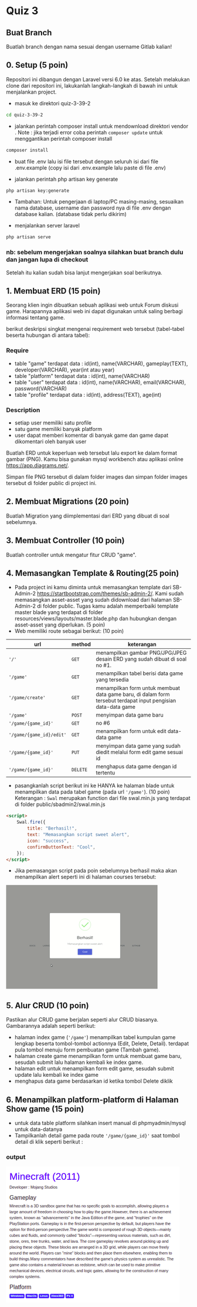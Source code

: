 # Quiz 3

## Buat Branch

Buatlah branch dengan nama sesuai dengan username Gitlab kalian!

## 0. Setup (5 poin)

Repositori ini dibangun dengan Laravel versi 6.0 ke atas. Setelah melakukan clone dari repositori ini, lakukanlah langkah-langkah di bawah ini untuk menjalankan project.

-   masuk ke direktori quiz-3-39-2

```bash
cd quiz-3-39-2
```

-   jalankan perintah composer install untuk mendownload direktori vendor . Note : jika terjadi error coba perintah `composer update` untuk menggantikan perintah composer install

```bash
composer install
```

-   buat file .env lalu isi file tersebut dengan seluruh isi dari file .env.example (copy isi dari .env.example lalu paste di file .env)

-   jalankan perintah php artisan key generate

```bash
php artisan key:generate
```

-   Tambahan: Untuk pengerjaan di laptop/PC masing-masing, sesuaikan nama database, username dan password nya di file .env dengan database kalian. (database tidak perlu dikirim)

-   menjalankan server laravel

```bash
php artisan serve
```

### nb: sebelum mengerjakan soalnya silahkan buat branch dulu dan jangan lupa di checkout

Setelah itu kalian sudah bisa lanjut mengerjakan soal berikutnya.

## 1. Membuat ERD (15 poin)

Seorang klien ingin dibuatkan sebuah aplikasi web untuk Forum diskusi game. Harapannya aplikasi web ini dapat digunakan untuk saling berbagi informasi tentang game.

berikut deskripsi singkat mengenai requirement web tersebut (tabel-tabel beserta hubungan di antara tabel):

### Require

-   table "game" terdapat data : id(int), name(VARCHAR), gameplay(TEXT), developer(VARCHAR), year(int atau year)
-   table "platform" terdapat data : id(int), name(VARCHAR)
-   table "user" terdapat data : id(int), name(VARCHAR), email(VARCHAR), password(VARCHAR)
-   table "profile" terdapat data : id(int), address(TEXT), age(int)

### Description

-   setiap user memiliki satu profile
-   satu game memiliki banyak platform
-   user dapat memberi komentar di banyak game dan game dapat dikomentari oleh banyak user

Buatlah ERD untuk keperluan web tersebut lalu export ke dalam format gambar (PNG). Kamu bisa gunakan mysql workbench atau aplikasi online https://app.diagrams.net/.

Simpan file PNG tersebut di dalam folder images dan simpan folder images tersebut di folder public di project ini.

## 2. Membuat Migrations (20 poin)

Buatlah Migration yang diimplementasi dari ERD yang dibuat di soal sebelumnya.

## 3. Membuat Controller (10 poin)

Buatlah controller untuk mengatur fitur CRUD "game".

## 4. Memasangkan Template & Routing(25 poin)

-   Pada project ini kamu diminta untuk memasangkan template dari SB-Admin-2 https://startbootstrap.com/themes/sb-admin-2/. Kami sudah memasangkan asset-asset yang sudah didownload dari halaman SB-Admin-2 di folder public. Tugas kamu adalah memperbaiki template master blade yang terdapat di folder resources/views/layouts/master.blade.php dan hubungkan dengan asset-asset yang diperlukan. (5 poin)
-   Web memiliki route sebagai berikut: (10 poin)

| url                          | method   | keterangan                                                                                                        |
| ---------------------------- | -------- | ----------------------------------------------------------------------------------------------------------------- |
| `'/'`                        | `GET`    | menampilkan gambar PNG/JPG/JPEG desain ERD yang sudah dibuat di soal no #1.                                       |
| `'/game' `                 | `GET`    | menampilkan tabel berisi data game yang tersedia                                                         |
| `'/game/create'`           | `GET`    | menampilkan form untuk membuat data game baru, di dalam form tersebut terdapat input pengisian data-data game |
| `'/game'`                  | `POST`   | menyimpan data game baru                                                                                        |
| `'/game/{game_id}'`      | `GET`    | no #6                                                                                                             |
| `'/game/{game_id}/edit'` | `GET`    | menampilkan form untuk edit data-data game                                                                      |
| `'/game/{game_id}'`      | `PUT`    | menyimpan data game yang sudah diedit melalui form edit game sesuai id                                        |
| `'/game/{game_id}'`      | `DELETE` | menghapus data game dengan id tertentu                                                                          |

-   pasangkanlah script berikut ini ke HANYA ke halaman blade untuk menampilkan data pada tabel game (pada url `'/game'`). (10 poin)
    Keterangan : `Swal` merupakan function dari file swal.min.js yang terdapat di folder public/sbadmin2/swal.min.js

```html
<script>
    Swal.fire({
        title: "Berhasil!",
        text: "Memasangkan script sweet alert",
        icon: "success",
        confirmButtonText: "Cool",
    });
</script>
```

-   Jika pemasangan script pada poin sebelumnya berhasil maka akan menampilkan alert seperti ini di halaman courses tersebut:

![swal-example.gif](swal-example.gif?raw=true)

## 5. Alur CRUD (10 poin)

Pastikan alur CRUD game berjalan seperti alur CRUD biasanya. Gambarannya adalah seperti berikut:

-   halaman index game (`'/game'`) menampilkan tabel kumpulan game lengkap beserta tombol-tombol actionnya (Edit, Delete, Detail). terdapat pula tombol menuju form pembuatan game (Tambah game).
-   halaman create game menampilkan form untuk membuat game baru, sesudah submit lalu halaman kembali ke index game.
-   halaman edit untuk menampilkan form edit game, sesudah submit update lalu kembali ke index game
-   menghapus data game berdasarkan id ketika tombol Delete diklik

## 6. Menampilkan platform-platform di Halaman Show game (15 poin)

-   untuk data table platform silahkan insert manual di phpmyadmin/mysql untuk data-datanya
-   Tampilkanlah detail game pada route `'/game/{game_id}'` saat tombol detail di klik seperti berikut :

### output

![show-game.png](show-game.png?raw=true)
